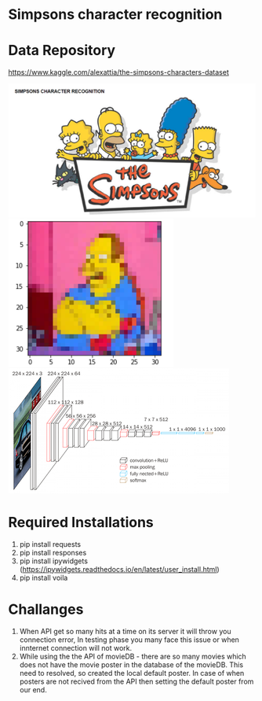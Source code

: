 # Simpsons character recognition
# Data Repository
https://www.kaggle.com/alexattia/the-simpsons-characters-dataset

![casesLines](./visuals/1.PNG)
![casesLines](./visuals/2.PNG)
![casesLines](./visuals/vgg16.PNG)


# Required Installations
1. pip install requests <br>
2. pip install responses
3. pip install ipywidgets (https://ipywidgets.readthedocs.io/en/latest/user_install.html)
4. pip install voila

# Challanges
1. When API get so many hits at a time on its server it will throw you connection error, In testing phase you many face this issue or when innternet connection will not work.
2. While using the the API of movieDB - there are so many movies which does not have the movie poster in the database of the movieDB. This need to resolved, so created the local default poster. In case of when posters are not recived from the API then setting the default poster from our end.

